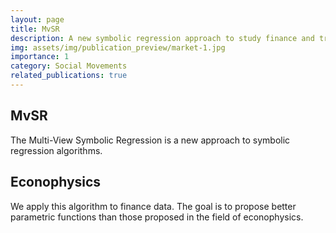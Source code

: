```yaml
---
layout: page
title: MvSR
description: A new symbolic regression approach to study finance and traffic datasets
img: assets/img/publication_preview/market-1.jpg
importance: 1
category: Social Movements
related_publications: true
---
```


## MvSR
The Multi-View Symbolic Regression is a new approach to symbolic regression algorithms.



## Econophysics

We apply this algorithm to finance data. The goal is to propose better parametric functions than those proposed in the field of econophysics.


